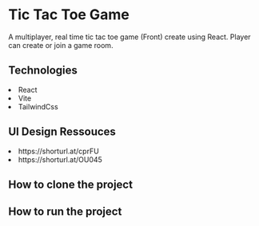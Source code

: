 # Tic Tac Toe Game

A multiplayer, real time tic tac toe game (Front) create using React. Player can create or join a game room.
## Technologies

<li>React</li>
<li>Vite</li>
<li>TailwindCss</li>

## UI Design Ressouces
<li>https://shorturl.at/cprFU</li>
<li>https://shorturl.at/OU045</li>

## How to clone the project

## How to run the project



